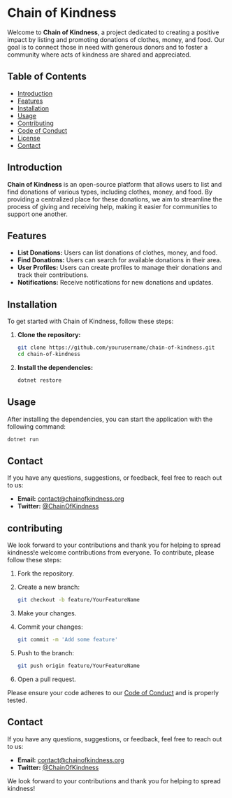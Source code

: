 # Chain of Kindness

Welcome to **Chain of Kindness**, a project dedicated to creating a positive impact by listing and promoting donations of clothes, money, and food. Our goal is to connect those in need with generous donors and to foster a community where acts of kindness are shared and appreciated.

## Table of Contents

- [Introduction](#introduction)
- [Features](#features)
- [Installation](#installation)
- [Usage](#usage)
- [Contributing](#contributing)
- [Code of Conduct](CODE_OF_CONDUCT.md)
- [License](LICENSE.md)
- [Contact](#contact)

## Introduction

**Chain of Kindness** is an open-source platform that allows users to list and find donations of various types, including clothes, money, and food. By providing a centralized place for these donations, we aim to streamline the process of giving and receiving help, making it easier for communities to support one another.

## Features

- **List Donations:** Users can list donations of clothes, money, and food.
- **Find Donations:** Users can search for available donations in their area.
- **User Profiles:** Users can create profiles to manage their donations and track their contributions.
- **Notifications:** Receive notifications for new donations and updates.

## Installation

To get started with Chain of Kindness, follow these steps:

1. **Clone the repository:**
    ```sh
    git clone https://github.com/yourusername/chain-of-kindness.git
    cd chain-of-kindness
    ```

2. **Install the dependencies:**
    ```sh
    dotnet restore
    ```

## Usage

After installing the dependencies, you can start the application with the following command:

```sh
dotnet run
```

## Contact

If you have any questions, suggestions, or feedback, feel free to reach out to us:

- **Email:** contact@chainofkindness.org
- **Twitter:** [@ChainOfKindness](https://twitter.com/ChainOfKindness)
  
## contributing

We look forward to your contributions and thank you for helping to spread kindness!e welcome contributions from everyone. To contribute, please follow these steps:

1. Fork the repository.
2. Create a new branch:
    ```sh
    git checkout -b feature/YourFeatureName
    ```
3. Make your changes.
4. Commit your changes:
    ```sh
    git commit -m 'Add some feature'
    ```
5. Push to the branch:
    ```sh
    git push origin feature/YourFeatureName
    ```

6. Open a pull request.

Please ensure your code adheres to our [Code of Conduct](CODE_OF_CONDUCT.md) and is properly tested.

## Contact

If you have any questions, suggestions, or feedback, feel free to reach out to us:

- **Email:** contact@chainofkindness.org
- **Twitter:** [@ChainOfKindness](https://twitter.com/ChainOfKindness)

We look forward to your contributions and thank you for helping to spread kindness!

